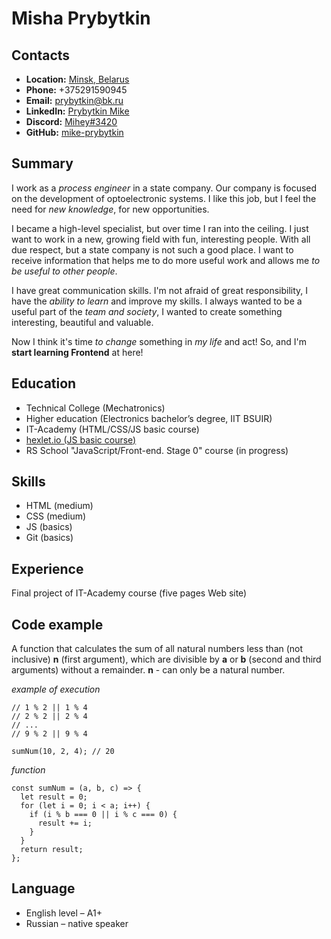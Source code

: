 # Misha Prybytkin

## Contacts

* **Location:** [Minsk, Belarus](https://yandex.by/maps/geo/53177019/?ll=27.561481%2C53.902496&utm_source=main_stripe_big&z=12)
* **Phone:** +375291590945
* **Email:** [prybytkin@bk.ru](mailto:prybytkin@bk.ru)
* **LinkedIn:** [Prybytkin Mike](https://www.linkedin.com/in/prybytkin-mike-3a597b120/)
* **Discord:** [Mihey#3420](https://discord.com/channels/516715744646660106/846687560944189460)
* **GitHub:** [mike-prybytkin](https://github.com/mike-prybytkin)


## Summary

I work as a *process engineer* in a state company. Our company is focused on the development of optoelectronic systems. I like this job, but I feel the need for *new knowledge*, for new opportunities.


I became a high-level specialist, but over time I ran into the ceiling. I just want to work in a new, growing field with fun, interesting people. With all due respect, but a state company is not such a good place. I want to receive information that helps me to do more useful work and allows me *to be useful to other people*.


I have great communication skills. I'm not afraid of great responsibility, I have the *ability to learn* and improve my skills. I always wanted to be a useful part of the *team and society*, I wanted to create something interesting, beautiful and valuable.


Now I think it's time *to change* something in *my life* and act! So, and I'm **start learning Frontend** at here!


## Education

* Technical College (Mechatronics)
* Higher education (Electronics bachelor’s degree, IIT BSUIR)
* IT-Academy (HTML/CSS/JS basic course)
* [hexlet.io (JS basic course)](https://ru.hexlet.io/u/mike_mikelson/courses)
* RS School "JavaScript/Front-end. Stage 0" course (in progress)


## Skills

* HTML (medium)
* CSS (medium)
* JS (basics)
* Git (basics)


## Experience

Final project of IT-Academy course (five pages Web site)


## Code example

A function that calculates the sum of all natural numbers less than (not inclusive) **n** (first argument), which are divisible by **a** or **b** (second and third arguments) without a remainder. **n** - can only be a natural number.

*example of execution*
```
// 1 % 2 || 1 % 4
// 2 % 2 || 2 % 4
// ...
// 9 % 2 || 9 % 4

sumNum(10, 2, 4); // 20
```

*function*
```
const sumNum = (a, b, c) => {
  let result = 0;
  for (let i = 0; i < a; i++) {
    if (i % b === 0 || i % c === 0) {
      result += i;
    }
  }
  return result;
};
```


## Language

* English level – A1+
* Russian – native speaker
